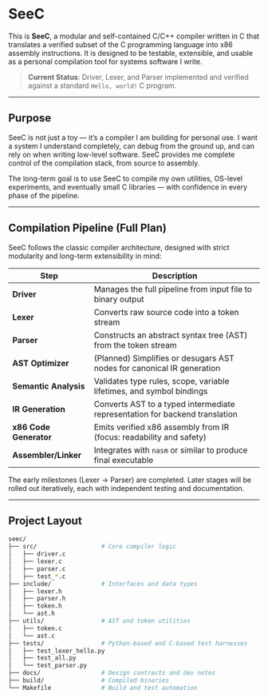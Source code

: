 # SeeC

This is **SeeC**, a modular and self-contained C/C++ compiler written in C that translates a verified subset of the C programming language into x86 assembly instructions. It is designed to be testable, extensible, and usable as a personal compilation tool for systems software I write.

> **Current Status**: Driver, Lexer, and Parser implemented and verified against a standard `Hello, world!` C program.

---

## Purpose

SeeC is not just a toy — it’s a compiler I am building for personal use. I want a system I understand completely, can debug from the ground up, and can rely on when writing low-level software. SeeC provides me complete control of the compilation stack, from source to assembly.

The long-term goal is to use SeeC to compile my own utilities, OS-level experiments, and eventually small C libraries — with confidence in every phase of the pipeline.

---

## Compilation Pipeline (Full Plan)

SeeC follows the classic compiler architecture, designed with strict modularity and long-term extensibility in mind:

| Step                   | Description                                                                 |
|------------------------|-----------------------------------------------------------------------------|
| **Driver**             | Manages the full pipeline from input file to binary output                  |
| **Lexer**              | Converts raw source code into a token stream                                |
| **Parser**             | Constructs an abstract syntax tree (AST) from the token stream              |
| **AST Optimizer**      | (Planned) Simplifies or desugars AST nodes for canonical IR generation      |
| **Semantic Analysis**  | Validates type rules, scope, variable lifetimes, and symbol bindings        |
| **IR Generation**      | Converts AST to a typed intermediate representation for backend translation |
| **x86 Code Generator** | Emits verified x86 assembly from IR (focus: readability and safety)         |
| **Assembler/Linker**   | Integrates with `nasm` or similar to produce final executable               |

The early milestones (Lexer -> Parser) are completed. Later stages will be rolled out iteratively, each with independent testing and documentation.

---

## Project Layout

```bash
seec/
├── src/                  # Core compiler logic
│   ├── driver.c
│   ├── lexer.c
│   ├── parser.c
│   ├── test_*.c
├── include/              # Interfaces and data types
│   ├── lexer.h
│   ├── parser.h
│   ├── token.h
│   └── ast.h
├── utils/                # AST and token utilities
│   ├── token.c
│   └── ast.c
├── tests/                # Python-based and C-based test harnesses
│   ├── test_lexer_hello.py
│   ├── test_all.py
│   └── test_parser.py
├── docs/                 # Design contracts and dev notes
├── build/                # Compiled binaries
└── Makefile              # Build and test automation
